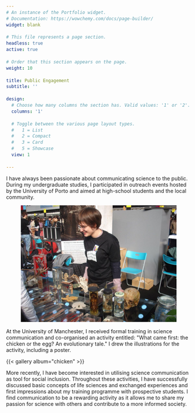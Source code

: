 ```yaml
---
# An instance of the Portfolio widget.
# Documentation: https://wowchemy.com/docs/page-builder/
widget: blank

# This file represents a page section.
headless: true
active: true

# Order that this section appears on the page.
weight: 10

title: Public Engagement
subtitle: ''

design:
  # Choose how many columns the section has. Valid values: '1' or '2'.
  columns: '1'

  # Toggle between the various page layout types.
  #   1 = List
  #   2 = Compact
  #   3 = Card
  #   5 = Showcase
  view: 1

---
```

 I have always been passionate about communicating science to the public. During my undergraduate studies, I participated in outreach events hosted by the University of Porto and aimed at high-school students and the local community. 

<div align="center">
  <figure>
    <img src="up.jpg"
         alt="publicengagement">
  </figure>
</div>

 
 At the University of Manchester, I received formal training in science communication and co-organised an activity entitled: "What came first: the chicken or the egg? An evolutionary tale." I drew the illustrations for the activity, including a poster. 
 
 {{< gallery album="chicken" >}}
 
 More recently, I have become interested in utilising science communication as tool for social inclusion. Throughout these activities, I have successfully discussed basic concepts of life sciences and exchanged experiences and first impressions about my training programme with prospective students. I find communication to be a rewarding activity as it allows me to share my passion for science with others and contribute to a more informed society.

 
